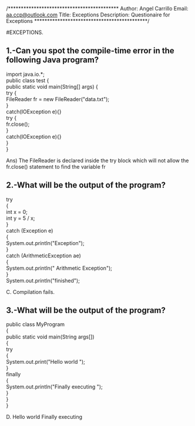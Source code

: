 /*******************************************
    Author: Angel Carrillo
    Email: aa.ccp@outlook.com
    Title: Exceptions
    Description: Questionaire for Exceptions
********************************************/

#EXCEPTIONS.

## 1.-Can you spot the compile-time error in the following Java program?<br/>

import java.io.*;<br/>
public class test {<br/>
    public static void main(String[] args) {<br/>
        try {<br/>
            FileReader fr = new FileReader("data.txt");<br/>
        }<br/>
        catch(IOException e){}<br/>
        try {<br/>
            fr.close();<br/>
        }<br/>
        catch(IOException e){}<br/>
    }<br/>
}<br/>

Ans) The FileReader is declared inside the try block which will not allow the fr.close() statement to find the variable fr


## 2.-What will be the output of the program?<br/>
try <br/>
{ <br/>
    int x = 0; <br/>
    int y = 5 / x; <br/>
} <br/>
catch (Exception e) <br/>
{<br/>
    System.out.println("Exception"); <br/>
} <br/>
catch (ArithmeticException ae) <br/>
{<br/>
    System.out.println(" Arithmetic Exception"); <br/>
} <br/>
System.out.println("finished");<br/>

C.	Compilation fails.<br/>


## 3.-What will be the output of the program?<br/>
public class MyProgram <br/>
{<br/>
    public static void main(String args[])<br/>
    {<br/>
        try <br/>
        {<br/>
            System.out.print("Hello world ");<br/>
        }<br/>
        finally <br/>
        {<br/>
            System.out.println("Finally executing ");<br/>
        }<br/>
    }<br/>
}<br/>


D.	Hello world Finally executing<br/>